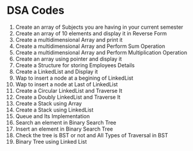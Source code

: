 # DSA Codes

<ol>
<li>Create an array of Subjects you are having in your current semester</li>
<li>Create an array of 10 elements and display it in Reverse Form</li>
<li>Create a multidimensional Array and print it</li>
<li>Create a multidimensional Array and Perform Sum Operation</li>
<li>Create a multidimensional Array and Perform Multiplication Operation</li>
<li>Create an array using pointer and display it</li>
<li>Create a Structure for storing Employees Details</li>
<li>Create a LinkedList and Display it</li>
<li>Wap to insert a node at a begining of LinkedList</li>
<li>Wap to insert a node at Last of LinkedList</li>
<li>Create a Circular LinkedList and Traverse It</li>
<li>Create a Doubly LinkedList and Traverse It</li>
<li>Create a Stack using Array</li>
<li>Create a Stack using LinkedList</li>
<li>Queue and Its Implementation</li>
<li>Search an element in Binary Search Tree</li>
<li>Insert an element in Binary Search Tree</li>
<li>Check the tree is BST or not and All Types of Traversal in BST</li>
<li>Binary Tree using Linked List</li>
</ol>
